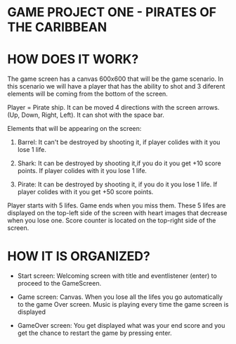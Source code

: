 # GAME PROJECT ONE - PIRATES OF THE CARIBBEAN

# HOW DOES IT WORK?

The game screen has a canvas 600x600 that will be the game scenario. In this scenario we will have a player that has the ability to shot and 3 diferent elements will be coming from the bottom of the screen. 

Player = Pirate ship. It can be moved 4 directions with the screen arrows.(Up, Down, Right, Left). It can shot with the space bar. 

Elements that will be appearing on the screen: 

1. Barrel: It can't be destroyed by shooting it, if player colides with it you lose 1 life. 

2. Shark: It can be destroyed by shooting it,if you do it you get +10 score points. If player colides with it you lose 1 life.

3. Pirate: It can be destroyed by shooting it, if you do it you lose 1 life. If player colides with it you get +50 score points. 

Player starts with 5 lifes. Game ends when you miss them. These 5 lifes are displayed on the top-left side of the screen with heart images that decrease when you lose one. Score counter is located on the top-right side of the screen.

# HOW IT IS ORGANIZED? 

- Start screen: Welcoming screen with title and eventlistener (enter) to proceed to the GameScreen. 

- Game screen: Canvas. When you lose all the lifes you go automatically to the game Over screen. Music is playing every time the game screen is displayed

- GameOver screen: You get displayed what was your end score and you get the chance to restart the game by pressing enter. 




